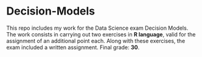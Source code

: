 # Decision-Models

This repo includes my work for the Data Science exam Decision Models. The work consists in carrying out two exercises in **R language**, valid for the assignment of an additional point each. Along with these exercises, the exam included a written assignment. Final grade: **30**.
